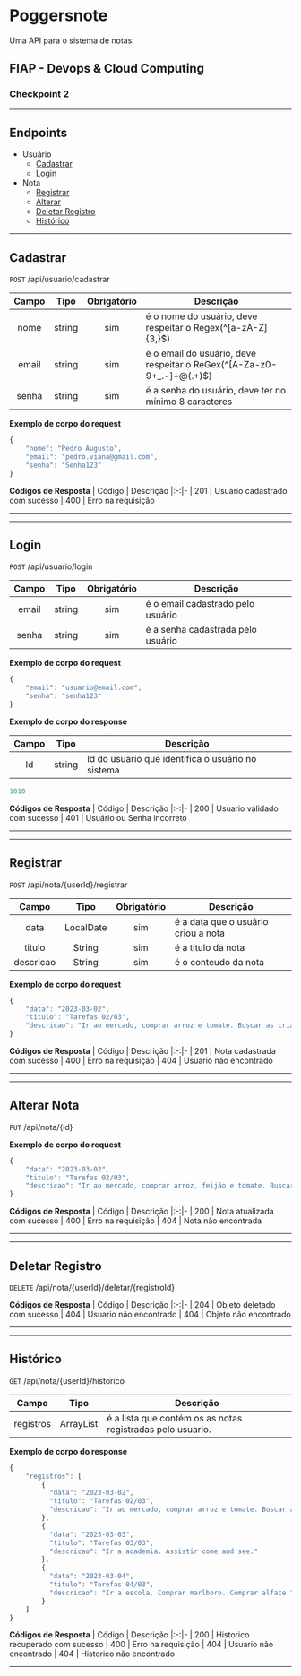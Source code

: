 # Poggersnote

Uma API para o sistema de notas.

## FIAP - Devops & Cloud Computing 

### Checkpoint 2

---

## Endpoints
- Usuário
    - [Cadastrar](#cadastrar)
    - [Login](#login)
- Nota
    - [Registrar](#registrar)
    - [Alterar](#alterar-nota)
    - [Deletar Registro](#deletar-registro)
    - [Histórico](#histórico)

---

## Cadastrar
`POST` /api/usuario/cadastrar

| Campo | Tipo | Obrigatório | Descrição
|:-------:|:------:|:-------------:|--
| nome | string | sim | é o nome do usuário, deve respeitar o Regex(^[a-zA-Z]{3,}$)
| email | string | sim | é o email do usuário, deve respeitar o ReGex(^[A-Za-z0-9+_.-]+@(.+)$)
| senha | string | sim | é a senha do usuário, deve ter no mínimo 8 caracteres


**Exemplo de corpo do request**
```js
{
	"nome": "Pedro Augusto",
	"email": "pedro.viana@gmail.com",
	"senha": "Senha123"
}
```

**Códigos de Resposta**
| Código | Descrição
|:-:|-
| 201 | Usuario cadastrado com sucesso
| 400 | Erro na requisição

---

---

## Login
`POST` /api/usuario/login

| Campo | Tipo | Obrigatório | Descrição
|:-------:|:------:|:-------------:|--
| email | string | sim | é o email cadastrado pelo usuário
| senha | string | sim | é a senha cadastrada pelo usuário

**Exemplo de corpo do request**
```js
{
	"email": "usuario@email.com",
	"senha": "senha123"
}
```

**Exemplo de corpo do response**

| Campo | Tipo | Descrição
|:-------:|:------:|-------------
|Id | string | Id do usuario que identifica o usuário no sistema

```js
1010
```

**Códigos de Resposta**
| Código | Descrição
|:-:|-
| 200 | Usuario validado com sucesso
| 401 | Usuário ou Senha incorreto

---

---

## Registrar
`POST` /api/nota/{userId}/registrar

| Campo | Tipo | Obrigatório | Descrição
|:-------:|:------:|:-------------:|--
| data | LocalDate | sim | é a data que o usuário criou a nota
| titulo | String | sim | é a titulo da nota
| descricao | String | sim | é o conteudo da nota

**Exemplo de corpo do request**
```js
{
	"data": "2023-03-02",
	"titulo": "Tarefas 02/03",
  	"descricao": "Ir ao mercado, comprar arroz e tomate. Buscar as crianças na escola."
}
```

**Códigos de Resposta**
| Código | Descrição
|:-:|-
| 201 | Nota cadastrada com sucesso
| 400 | Erro na requisição
| 404 | Usuario não encontrado

---

---

## Alterar Nota
`PUT` /api/nota/{id}

**Exemplo de corpo do request**
```js
{
	"data": "2023-03-02",
	"titulo": "Tarefas 02/03",
  	"descricao": "Ir ao mercado, comprar arroz, feijão e tomate. Buscar as crianças na escola."
}
```

**Códigos de Resposta**
| Código | Descrição
|:-:|-
| 200 | Nota atualizada com sucesso
| 400 | Erro na requisição
| 404 | Nota não encontrada

---

---

## Deletar Registro
`DELETE` /api/nota/{userId}/deletar/{registroId}

**Códigos de Resposta**
| Código | Descrição
|:-:|-
| 204 | Objeto deletado com sucesso
| 404 | Usuario não encontrado
| 404 | Objeto não encontrado

---

---

## Histórico
`GET` /api/nota/{userId}/historico

| Campo | Tipo | Descrição
|:-------:|:------:|--
| registros | ArrayList<Registro> | é a lista que contém os as notas registradas pelo usuario.

**Exemplo de corpo do response**
```js
{
    "registros": [
        {
          "data": "2023-03-02",
          "titulo": "Tarefas 02/03",
          "descricao": "Ir ao mercado, comprar arroz e tomate. Buscar as crianças na escola."
        },
        {
          "data": "2023-03-03",
          "titulo": "Tarefas 03/03",
          "descricao": "Ir a academia. Assistir come and see."
        },
        {
          "data": "2023-03-04",
          "titulo": "Tarefas 04/03",
          "descricao": "Ir a escola. Comprar marlboro. Comprar alface."
        }    
    ]
}
```

**Códigos de Resposta**
| Código | Descrição
|:-:|-
| 200 | Historico recuperado com sucesso
| 400 | Erro na requisição
| 404 | Usuario não encontrado
| 404 | Historico não encontrado

---
